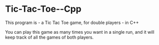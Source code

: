 # Tic-Tac-Toe--Cpp
This program is - a Tic Tac Toe game, for double players - in C++

You can play this game as many times you want in a single run, and it will keep track of all the games of both players.